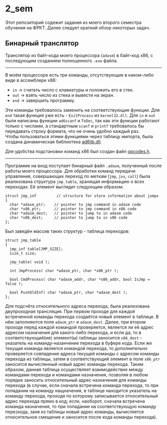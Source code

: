 # 2_sem
Этот репозиторий содежит задания из моего второго семестра обучения на ФРКТ. Далее следует краткий обзор некоторых задач.

## Бинарный транслятор

Транслятор из байт-кода моего процессора (`adasm`) в байт-код x86, с последующим созданием полноценного `.exe` файла.
____
В моём процессоре есть три команды, отсутствующие в каком-либо виде в ассемблере x86:

- `in`  -> считать число с клавиатуры и положить его в стек.
- `out` -> взять число из стека и вывести на экран.
- `end` -> завершить программу.

Эти команды требовалось заменить на соответствующие функции. Для `end` такая функция уже есть - `ExitProcess` из `kernel32.dll`.
Для `in` и `out` были написаны функции `ad6scanf` и `ToDec`, так как эти функции работают только с числами, а стандартным 
`scanf` и `printf`  требовалось бы передавать строку формата, что не очень удобно каждый раз.  
Чтобы пользоваться этими функциями через таблицу импорта, была создана динамическая библиотека [ad6lib.dll](https://github.com/derzhavin3016/2_sem/blob/master/bin_trans/ad6lib.dll).  

Для удобства подстановки команд x86 был создан файл [opcodes.h](https://github.com/derzhavin3016/2_sem/blob/master/bin_trans/opcodes.h).
____
Программе на вход поступает бинарный файл `.adasm`, полученный после работы моего процессора.
Для обработки команд передачи управления, совершающих переход по меткам (`jmp`, `jxx`, `call`)
была реализована структура `jmp_table`, хранящая информацию о всех переходах. Её элемент выглядит следующим образом:
```
struct jmp_inf         // structure for store information about jumps
{
  char *adasm_ptr;    // pointer to jmp command in adasm code
  char *x86_ptr;      // pointer to jmp command in x86 code
  char *adasm_dest;   // pointer to jump to in adasm code
  char *x86_dest;     // pointer to jump to in x86 code
};

```
Был заведён массив таких структур - таблица переходов:
```
struct jmp_table
{
  jmp_inf table[JMP_SIZE];
  size_t size;

  jmp_table( void );

  int JmpProcess( char *adasm_ptr, char *x86_ptr );

  bool CmdProcess( char *adasm_addr, char *x86_addr, bool IsJmp = false );

  bool PushOldInf( char *adasm_ptr, char *adasm_dest );
};
```
Для подсчёта относительного адреса перехода, была реализована двупроходная трансляция.
При первом проходе для каждой встреченной команды перехода создаётся новый элемент в таблице.
В нём заполняются поля `adasm_ptr` и `adasm_dest`.
Далее, при втором проходе перед каждой командой проверяется, является ли её адрес адресом 
назначения для какого-либо перехода, и если да, то в соответствующий(ие) элемент(ы) таблицы заносится `x86_dest` - указатель на команду-назанчение перехода в буфере кода.
Если же текущая команда является командой перехода, то дополнительно проверяется совпадение адреса текущей команды с адресом команды перехода из таблицы, затем в соответствующий элемент в поле
`x86_ptr` заносится вычисленный новый адрес команды перехода. Таким образом, данная таблица осуществляет взаимодействие между командами перехода и командами назначения, позволяя в любом порядке заносить относительный адрес назначения для команды перехода
(в случае, если сначала встречена команда перехода, то при попадании на команду нащначения, в таблице находится указатель на команду перехода, проходя по которому записывается относительный адрес перехода прямо в код; 
если, наоборот, сначала встречена команда назначения, то при попадании на соответствующую команду перезхода, заня из таблицы новый адрес команды, вычисляется относительное смещение и заносится после кода команды перехода).
